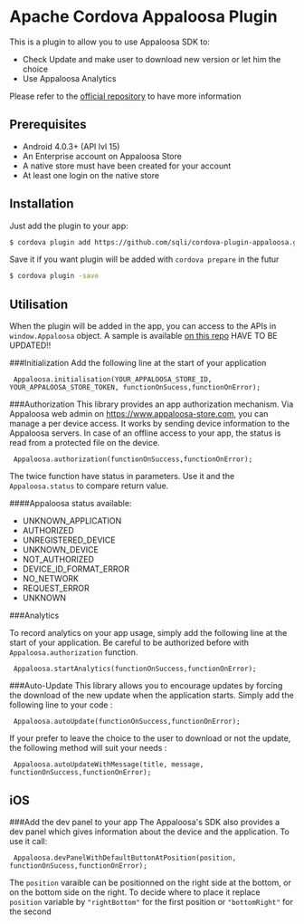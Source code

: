 
# Apache Cordova Appaloosa Plugin 

This is a plugin to allow you to use Appaloosa SDK to:

  - Check Update and make user to download new version or let him the choice
  - Use Appaloosa Analytics

Please refer to the [official repository][repoOfficial] to have more information

## Prerequisites
- Android 4.0.3+ (API lvl 15)
- An Enterprise account on Appaloosa Store
- A native store must have been created for your account
- At least one login on the native store


## Installation
Just add the plugin to your app:

```sh
$ cordova plugin add https://github.com/sqli/cordova-plugin-appaloosa.git
```
Save it if you want plugin will be added with `cordova prepare` in the futur

```sh
$ cordova plugin -save
```
## Utilisation
When the plugin will be added in the app, you can access to the APIs in `window.Appaloosa` object.
A sample is available [on this repo][repoSample] HAVE TO BE UPDATED!!

###Initialization
Add the following line at the start of your application
```
 Appaloosa.initialisation(YOUR_APPALOOSA_STORE_ID, YOUR_APPALOOSA_STORE_TOKEN, functionOnSucess,functionOnError);
```

###Authorization
This library provides an app authorization mechanism. Via Appaloosa web admin on https://www.appaloosa-store.com, you can manage a per device access. It works by sending device information to the Appaloosa servers. In case of an offline access to your app, the status is read from a protected file on the device.
```
 Appaloosa.authorization(functionOnSuccess,functionOnError);
```
The twice function have status in parameters. Use it and the ``Appaloosa.status`` to compare return value.


####Appaloosa status available:
* UNKNOWN_APPLICATION
* AUTHORIZED
* UNREGISTERED_DEVICE
* UNKNOWN_DEVICE
* NOT_AUTHORIZED
* DEVICE_ID_FORMAT_ERROR
* NO_NETWORK
* REQUEST_ERROR
* UNKNOWN

###Analytics

To record analytics on your app usage, simply add the following line at the start of your application. Be careful to be authorized before with `Appaloosa.authorization` function.

```
 Appaloosa.startAnalytics(functionOnSuccess,functionOnError);
```
###Auto-Update
This library allows you to encourage updates by forcing the download of the new update when the application starts. Simply add the following line to your code :

```
 Appaloosa.autoUpdate(functionOnSuccess,functionOnError);
```
If your prefer to leave the choice to the user to download or not the update, the following method will suit your needs :
```
 Appaloosa.autoUpdateWithMessage(title, message, functionOnSuccess,functionOnError);
```

## iOS
###Add the dev panel to your app
The Appaloosa's SDK also provides a dev panel which gives information about the device and the application. To use it call:

```
 Appaloosa.devPanelWithDefaultButtonAtPosition(position, functionOnSucess,functionOnError);
```

The `position` varaible can be positionned on the right side at the bottom, or on the bottom side on the right. To decide where to place it replace `position` variable by ` "rightBottom" ` for the first position or ` "bottomRight" `  for the second

[repoOfficial]: <https://github.com/appaloosa-store/appaloosa-android-tools>
[repoSample]:<https://github.com/appaloosa-store/appaloosa-android-tools>
